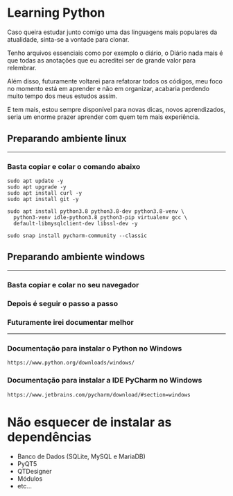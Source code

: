 # Learning Python 

Caso queira estudar junto comigo uma das linguagens mais populares da atualidade, sinta-se a vontade para clonar.

Tenho arquivos essenciais como por exemplo o diário, o Diário nada mais é que todas as anotações que eu acreditei ser de grande valor para relembrar.

Além disso, futuramente voltarei para refatorar todos os códigos, meu foco no momento está em aprender e não em organizar, acabaria perdendo muito tempo dos meus estudos assim.

E tem mais, estou sempre disponível para novas dicas, novos aprendizados, seria um enorme prazer aprender com quem tem mais experiência.


## Preparando ambiente linux
---
### Basta copiar e colar o comando abaixo
```
sudo apt update -y
sudo apt upgrade -y
sudo apt install curl -y
sudo apt install git -y

sudo apt install python3.8 python3.8-dev python3.8-venv \
  python3-venv idle-python3.8 python3-pip virtualenv gcc \
  default-libmysqlclient-dev libssl-dev -y

sudo snap install pycharm-community --classic
```

## Preparando ambiente windows
---
### Basta copiar e colar no seu navegador
### Depois é seguir o passo a passo
### Futuramente irei documentar melhor

---
### Documentação para instalar o Python no Windows

    https://www.python.org/downloads/windows/

### Documentação para instalar a IDE PyCharm no Windows
    
    https://www.jetbrains.com/pycharm/download/#section=windows

# Não esquecer de instalar as dependências
- Banco de Dados (SQLite, MySQL e MariaDB)
- PyQT5
- QTDesigner
- Módulos
- etc...
